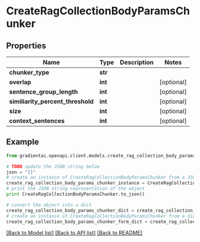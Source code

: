 # CreateRagCollectionBodyParamsChunker


## Properties
Name | Type | Description | Notes
------------ | ------------- | ------------- | -------------
**chunker_type** | **str** |  | 
**overlap** | **int** |  | [optional] 
**sentence_group_length** | **int** |  | [optional] 
**similiarity_percent_threshold** | **int** |  | [optional] 
**size** | **int** |  | [optional] 
**context_sentences** | **int** |  | [optional] 

## Example

```python
from gradientai.openapi.client.models.create_rag_collection_body_params_chunker import CreateRagCollectionBodyParamsChunker

# TODO update the JSON string below
json = "{}"
# create an instance of CreateRagCollectionBodyParamsChunker from a JSON string
create_rag_collection_body_params_chunker_instance = CreateRagCollectionBodyParamsChunker.from_json(json)
# print the JSON string representation of the object
print CreateRagCollectionBodyParamsChunker.to_json()

# convert the object into a dict
create_rag_collection_body_params_chunker_dict = create_rag_collection_body_params_chunker_instance.to_dict()
# create an instance of CreateRagCollectionBodyParamsChunker from a dict
create_rag_collection_body_params_chunker_form_dict = create_rag_collection_body_params_chunker.from_dict(create_rag_collection_body_params_chunker_dict)
```
[[Back to Model list]](../README.md#documentation-for-models) [[Back to API list]](../README.md#documentation-for-api-endpoints) [[Back to README]](../README.md)


